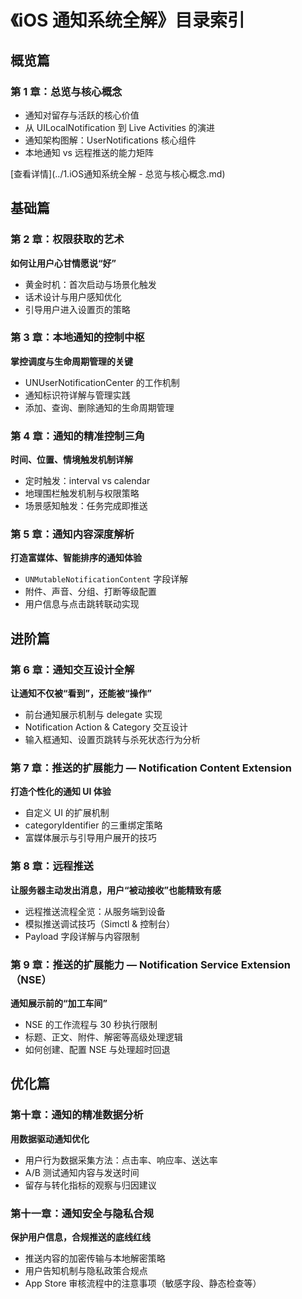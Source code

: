 # 《iOS 通知系统全解》目录索引

## 概览篇

### 第 1 章：总览与核心概念

- 通知对留存与活跃的核心价值
- 从 UILocalNotification 到 Live Activities 的演进
- 通知架构图解：UserNotifications 核心组件
- 本地通知 vs 远程推送的能力矩阵

[查看详情](../1.iOS通知系统全解 - 总览与核心概念.md)

## 基础篇

### 第 2 章：权限获取的艺术

**如何让用户心甘情愿说“好”**

- 黄金时机：首次启动与场景化触发
- 话术设计与用户感知优化
- 引导用户进入设置页的策略

### 第 3 章：本地通知的控制中枢

**掌控调度与生命周期管理的关键**

- UNUserNotificationCenter 的工作机制
- 通知标识符详解与管理实践
- 添加、查询、删除通知的生命周期管理

### 第 4 章：通知的精准控制三角

**时间、位置、情境触发机制详解**

- 定时触发：interval vs calendar
- 地理围栏触发机制与权限策略
- 场景感知触发：任务完成即推送

### 第 5 章：通知内容深度解析

**打造富媒体、智能排序的通知体验**

- `UNMutableNotificationContent` 字段详解
- 附件、声音、分组、打断等级配置
- 用户信息与点击跳转联动实现



## 进阶篇

### 第 6 章：通知交互设计全解

**让通知不仅被“看到”，还能被“操作”**

- 前台通知展示机制与 delegate 实现
- Notification Action & Category 交互设计
- 输入框通知、设置页跳转与杀死状态行为分析

### 第 7 章：推送的扩展能力 — Notification Content Extension

**打造个性化的通知 UI 体验**

- 自定义 UI 的扩展机制
- categoryIdentifier 的三重绑定策略
- 富媒体展示与引导用户展开的技巧

### 第 8 章：远程推送 

**让服务器主动发出消息，用户“被动接收”也能精致有感**

- 远程推送流程全览：从服务端到设备
- 模拟推送调试技巧（Simctl & 控制台）
- Payload 字段详解与内容限制

### 第 9 章：推送的扩展能力 — Notification Service Extension（NSE）

**通知展示前的“加工车间”**

- NSE 的工作流程与 30 秒执行限制
- 标题、正文、附件、解密等高级处理逻辑
- 如何创建、配置 NSE 与处理超时回退



## 优化篇

### 第十章：通知的精准数据分析

**用数据驱动通知优化**

- 用户行为数据采集方法：点击率、响应率、送达率
- A/B 测试通知内容与发送时间
- 留存与转化指标的观察与归因建议

### 第十一章：通知安全与隐私合规

**保护用户信息，合规推送的底线红线**

- 推送内容的加密传输与本地解密策略
- 用户告知机制与隐私政策合规点
- App Store 审核流程中的注意事项（敏感字段、静态检查等）
